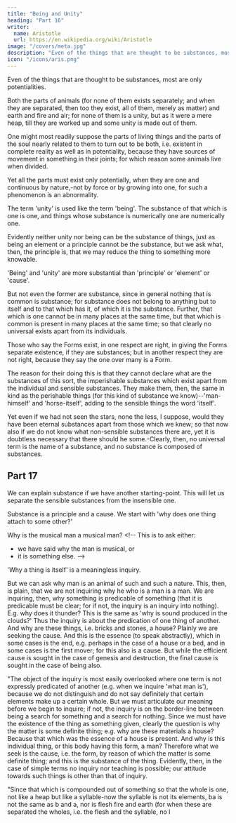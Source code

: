 ```yaml
---
title: "Being and Unity"
heading: "Part 16"
writer:
  name: Aristotle 
  url: https://en.wikipedia.org/wiki/Aristotle
image: "/covers/meta.jpg"
description: "Even of the things that are thought to be substances, most are only potencies"
icon: "/icons/aris.png"
---
```




Even of the things that are thought to be substances, most are only potentialities.

Both the parts of animals (for none of them exists separately; and when they are separated, then too they exist, all of them, merely as matter) and earth and fire and air; for none of them is a unity, but as it were a mere heap, till they are worked up and some unity is made out of them.

One might most readily suppose the parts of living things and the parts of the soul nearly related to them to turn out to be both, i.e. existent in complete reality as well as in potentiality, because they have sources of movement in something in their joints; for which reason some animals live when divided. 

Yet all the parts must exist only potentially, when they are one and continuous by nature,-not by force or by growing into one, for such a phenomenon is an abnormality.

The term 'unity' is used like the term 'being'. The substance of that which is one is one, and things whose substance is numerically one are numerically one. 

Evidently neither unity nor being can be the substance of things, just as being an element or a principle cannot be the substance, but we ask what, then, the principle is, that we may reduce the thing to something more knowable. 

'Being' and 'unity' are more substantial than 'principle' or 'element' or 'cause'. 

But not even the former are substance, since in general nothing that is common is substance; for substance does not belong to anything but to itself and to that which has it, of which it is the substance. Further, that which is one cannot be in many places at the same time, but that which is common is present in many places at the same time; so that clearly no universal exists apart from its individuals.

Those who say the Forms exist, in one respect are right, in giving the Forms separate existence, if they are substances; but in another respect they are not right, because they say the one over many is a Form. 

The reason for their doing this is that they cannot declare what are the substances of this sort, the imperishable substances which exist apart from the individual and sensible substances. They make them, then, the same in kind as the perishable things (for this kind of substance we know)--'man-himself' and 'horse-itself', adding to the sensible things the word 'itself'. 

Yet even if we had not seen the stars, none the less, I suppose, would they have been eternal substances apart from those which we knew; so that now also if we do not know what non-sensible substances there are, yet it is doubtless necessary that there should he some.-Clearly, then, no universal term is the name of a substance, and no substance is composed of substances.


## Part 17

We can explain substance if we have another starting-point. This will let us separate the sensible substances from the insensible one. 

Substance is a principle and a cause. We start with 'why does one thing attach to some other?' 

Why is the musical man a musical man? <!-- This is to ask either:
- we have said why the man is musical, or
-  it is something else.  -->

'Why a thing is itself' is a meaningless inquiry. 

<!--  (for (to give meaning to the question 'why') the fact or the existence of the thing must already be evident-e.g. that the moon is eclipsed-but the fact that a thing is itself is the single reason and the single cause to be given in answer to all such questions as why the man is man, or the musician musical', unless one were to answer 'because each thing is inseparable from itself, and its being one just meant this'; this, however, is common to all things and is a short and easy way with the question).  -->

But we can ask why man is an animal of such and such a nature. This, then, is plain, that we are not inquiring why he who is a man is a man. We are inquiring, then, why something is predicable of something (that it is predicable must be clear; for if not, the inquiry is an inquiry into nothing). E.g. why does it thunder? This is the same as 'why is sound produced in the clouds?' Thus the inquiry is about the predication of one thing of another. And why are these things, i.e. bricks and stones, a house? Plainly we are seeking the cause. And this is the essence (to speak abstractly), which in some cases is the end, e.g. perhaps in the case of a house or a bed, and in some cases is the first mover; for this also is a cause. But while the efficient cause is sought in the case of genesis and destruction, the final cause is sought in the case of being also.

"The object of the inquiry is most easily overlooked where one term is not expressly predicated of another (e.g. when we inquire 'what man is'), because we do not distinguish and do not say definitely that certain elements make up a certain whole. But we must articulate our meaning before we begin to inquire; if not, the inquiry is on the border-line between being a search for something and a search for nothing. Since we must have the existence of the thing as something given, clearly the question is why the matter is some definite thing; e.g. why are these materials a house? Because that which was the essence of a house is present. And why is this individual thing, or this body having this form, a man? Therefore what we seek is the cause, i.e. the form, by reason of which the matter is some definite thing; and this is the substance of the thing. Evidently, then, in the case of simple terms no inquiry nor teaching is possible; our attitude towards such things is other than that of inquiry.

"Since that which is compounded out of something so that the whole is one, not like a heap but like a syllable-now the syllable is not its elements, ba is not the same as b and a, nor is flesh fire and earth (for when these are separated the wholes, i.e. the flesh and the syllable, no l